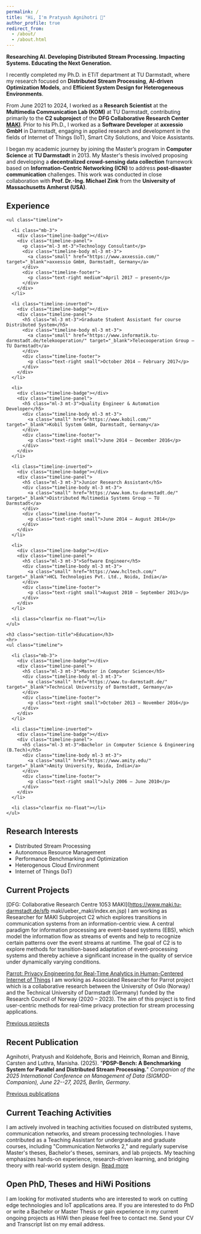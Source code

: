 ```yaml
---
permalink: /
title: "Hi, I'm Pratyush Agnihotri 🙏"
author_profile: true
redirect_from: 
  - /about/
  - /about.html
---
```


**Researching AI. Developing Distributed Stream Processing. Impacting Systems. Educating the Next Generation.**

I recently completed my Ph.D. in ETiT department at TU Darmstadt, where my research focused on **Distributed Stream Processing**, **AI-driven Optimization Models**, and **Efficient System Design for Heterogeneous Environments**.

From June 2021 to 2024, I worked as a **Research Scientist** at the **Multimedia Communication Lab (KOM)** at TU Darmstadt, contributing primarily to the **C2 subproject** of the **DFG Collaborative Research Center [MAKI](https://www.maki.tu-darmstadt.de/sfb_maki/ueber_maki/index.de.jsp)**. Prior to his Ph.D., I worked as a **Software Developer** at **axxessio GmbH** in Darmstadt, engaging in applied research and development in the fields of Internet of Things (IoT), Smart City Solutions, and Voice Assistants.

I began my academic journey by joining the Master’s program in **Computer Science** at **TU Darmstadt** in 2013. My Master's thesis involved proposing and developing a **decentralized crowd-sensing data collection** framework based on **Information-Centric Networking (ICN)** to address **post-disaster communication** challenges. This work was conducted in close collaboration with **Prof. Dr.-Ing. Michael Zink** from the **University of Massachusetts Amherst (USA)**.

Experience
------

<section class="project-wrapper single-col-max-width py-5 px-4 mx-auto">
  <div class="section-row">

    <ul class="timeline">

      <li class="mb-3">
        <div class="timeline-badge"></div>
        <div class="timeline-panel">
          <p class="ml-3 mt-3">Technology Consultant</p>
          <div class="timeline-body ml-3 mt-3">
            <a class="small" href="https://www.axxessio.com/" target="_blank">axxessio GmbH, Darmstadt, Germany</a>
          </div>
          <div class="timeline-footer">
            <p class="text-right medium">April 2017 – present</p>
          </div>
        </div>
      </li>

      <li class="timeline-inverted">
        <div class="timeline-badge"></div>
        <div class="timeline-panel">
          <h5 class="ml-3 mt-3">Graduate Student Assistant for course Distributed System</h5>
          <div class="timeline-body ml-3 mt-3">
            <a class="small" href="https://www.informatik.tu-darmstadt.de/telekooperation/" target="_blank">Telecooperation Group – TU Darmstadt</a>
          </div>
          <div class="timeline-footer">
            <p class="text-right small">October 2014 – February 2017</p>
          </div>
        </div>
      </li>

      <li>
        <div class="timeline-badge"></div>
        <div class="timeline-panel">
          <h5 class="ml-3 mt-3">Quality Engineer & Automation Developer</h5>
          <div class="timeline-body ml-3 mt-3">
            <a class="small" href="https://www.kobil.com/" target="_blank">Kobil System GmbH, Darmstadt, Germany</a>
          </div>
          <div class="timeline-footer">
            <p class="text-right small">June 2014 – December 2016</p>
          </div>
        </div>
      </li>

      <li class="timeline-inverted">
        <div class="timeline-badge"></div>
        <div class="timeline-panel">
          <h5 class="ml-3 mt-3">Junior Research Assistant</h5>
          <div class="timeline-body ml-3 mt-3">
            <a class="small" href="https://www.kom.tu-darmstadt.de/" target="_blank">Distributed Multimedia Systems Group – TU Darmstadt</a>
          </div>
          <div class="timeline-footer">
            <p class="text-right small">June 2014 – August 2014</p>
          </div>
        </div>
      </li>

      <li>
        <div class="timeline-badge"></div>
        <div class="timeline-panel">
          <h5 class="ml-3 mt-3">Software Engineer</h5>
          <div class="timeline-body ml-3 mt-3">
            <a class="small" href="https://www.hcltech.com/" target="_blank">HCL Technologies Pvt. Ltd., Noida, India</a>
          </div>
          <div class="timeline-footer">
            <p class="text-right small">August 2010 – September 2013</p>
          </div>
        </div>
      </li>

      <li class="clearfix no-float"></li>
    </ul>

    <h3 class="section-title">Education</h3>
    <hr>
    <ul class="timeline">

      <li class="mb-3">
        <div class="timeline-badge"></div>
        <div class="timeline-panel">
          <h5 class="ml-3 mt-3">Master in Computer Science</h5>
          <div class="timeline-body ml-3 mt-3">
            <a class="small" href="https://www.tu-darmstadt.de/" target="_blank">Technical University of Darmstadt, Germany</a>
          </div>
          <div class="timeline-footer">
            <p class="text-right small">October 2013 – November 2016</p>
          </div>
        </div>
      </li>

      <li class="timeline-inverted">
        <div class="timeline-badge"></div>
        <div class="timeline-panel">
          <h5 class="ml-3 mt-3">Bachelor in Computer Science & Engineering (B.Tech)</h5>
          <div class="timeline-body ml-3 mt-3">
            <a class="small" href="https://www.amity.edu/" target="_blank">Amity University, Noida, India</a>
          </div>
          <div class="timeline-footer">
            <p class="text-right small">July 2006 – June 2010</p>
          </div>
        </div>
      </li>

      <li class="clearfix no-float"></li>
    </ul>

  </div>
</section>

<style>
.timeline {
  list-style: none;
  padding: 0;
  position: relative;
}
.timeline:before {
  content: '';
  background: #d4d9df;
  display: inline-block;
  position: absolute;
  left: 18px;
  width: 4px;
  height: 100%;
  z-index: 400;
}
.timeline > li {
  margin: 20px 0;
  padding-left: 40px;
  position: relative;
}
.timeline > li .timeline-badge {
  color: white;
  width: 20px;
  height: 20px;
  line-height: 20px;
  font-size: 1.2em;
  text-align: center;
  position: absolute;
  top: 0;
  left: 10px;
  background-color: #6c757d;
  border-radius: 50%;
  z-index: 500;
}
.timeline > li.timeline-inverted .timeline-badge {
  background-color: #007bff;
}
.timeline-panel {
  background: #f8f9fa;
  border-radius: 6px;
  padding: 15px;
  box-shadow: 0 1px 3px rgba(0,0,0,0.1);
}
.timeline-footer {
  text-align: right;
  font-size: 0.8rem;
  color: #6c757d;
}
</style>


Research Interests
------
* Distributed Stream Processing
* Autonomous Resource Management
* Performance Benchmarking and Optimization
* Heterogenous Cloud Environment
* Internet of Things (IoT)


Current Projects
-----
[DFG: Collaborative Research Centre 1053 MAKI](https://www.maki.tu-darmstadt.de/sfb
maki/ueber_maki/index.en.jsp) I am working as Researcher for MAKI Subproject C2 which explores transitions in communication systems from an information-centric view. A central paradigm for
information processing are event-based systems (EBS), which model the information flow as streams of events and help to recognize certain patterns over the event streams at runtime. The goal of C2 is to explore methods for transition-based adaptation of event-processing systems and thereby
achieve a significant increase in the quality of service under dynamically varying conditions.

[Parrot: Privacy Engineering for Real-Time Analytics in Human-Centered Internet of Things](https://www.maki.tu-darmstadt.de/sfbmaki/ueber_maki/index.en.jsp) I am working as Associated Researcher for Parrot project which is a collaborative research between the University of Oslo (Norway) and the Technical University of Darmstadt (Germany) funded by the Research Council of Norway (2020 – 2023). The aim of this project is to find user-centric methods for real-time privacy protection for stream processing applications.

[Previous projects](https://pratyushagnihotri.github.io/projects/)


Recent Publication
-----

Agnihotri, Pratyush and Koldehofe, Boris and Heinrich, Roman and Binnig, Carsten and Luthra, Manisha. (2025). &quot;**PDSP-Bench: A Benchmarking System for Parallel and Distributed Stream Processing.**&quot; <i>Companion of the 2025 International Conference on Management of Data (SIGMOD-Companion), June 22--27, 2025, Berlin, Germany</i>.

[Previous publications](https://pratyushagnihotri.github.io/publications/)


Current Teaching Activities
-----

I am actively involved in teaching activities focused on distributed systems, communication networks, and stream processing technologies. I have contributed as a Teaching Assistant for undergraduate and graduate courses, including "Communication Networks 2," and regularly supervise Master's theses, Bachelor's theses, seminars, and lab projects. My teaching emphasizes hands-on experience, research-driven learning, and bridging theory with real-world system design. [Read more](https://pratyushagnihotri.github.io/teaching/)


Open PhD, Theses and HiWi Positions
-----
I am looking for motivated students who are interested to work on cutting edge technologies and IoT applications area. If you are interested to do PhD or write a Bachelor or Master Thesis or gain experience in my current ongoing projects as HiWi then please feel free to contact me. Send your CV and Transcript list on my email address. 